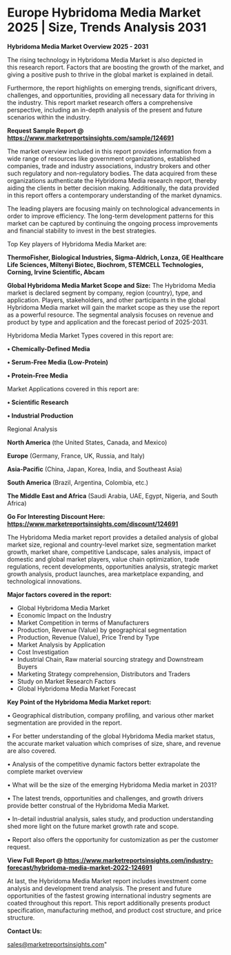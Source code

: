 # Europe Hybridoma Media Market 2025 | Size, Trends Analysis 2031

<Strong> Hybridoma Media Market Overview 2025 - 2031</strong>

The rising technology in Hybridoma Media Market is also depicted in this research report. Factors that are boosting the growth of the market, and giving a positive push to thrive in the global market is explained in detail.

Furthermore, the report highlights on emerging trends, significant drivers, challenges, and opportunities, providing all necessary data for thriving in the industry. This report market research offers a comprehensive perspective, including an in-depth analysis of the present and future scenarios within the industry.

<strong>Request Sample Report @ <a href=https://www.marketreportsinsights.com/sample/124691>https://www.marketreportsinsights.com/sample/124691</a></strong>

The market overview included in this report provides information from a wide range of resources like government organizations, established companies, trade and industry associations, industry brokers and other such regulatory and non-regulatory bodies. The data acquired from these organizations authenticate the Hybridoma Media research report, thereby aiding the clients in better decision making. Additionally, the data provided in this report offers a contemporary understanding of the market dynamics.

The leading players are focusing mainly on technological advancements in order to improve efficiency. The long-term development patterns for this market can be captured by continuing the ongoing process improvements and financial stability to invest in the best strategies.

Top Key players of Hybridoma Media Market are:

<strong>ThermoFisher, Biological Industries, Sigma-Aldrich, Lonza, GE Healthcare Life Sciences, Miltenyi Biotec, Biochrom, STEMCELL Technologies, Corning, Irvine Scientific, Abcam</strong>

<strong><b>Global Hybridoma Media Market Scope and Size:</b></strong>
The Hybridoma Media market is declared segment by company, region (country), type, and application. Players, stakeholders, and other participants in the global Hybridoma Media market will gain the market scope as they use the report as a powerful resource. The segmental analysis focuses on revenue and product by type and application and the forecast period of 2025-2031.

Hybridoma Media Market Types covered in this report are:

<strong>• Chemically-Defined Media

• Serum-Free Media (Low-Protein)

• Protein-Free Media</strong>

Market Applications covered in this report are:

<strong>• Scientific Research

• Industrial Production</strong> 

Regional Analysis

<strong>North America</strong> (the United States, Canada, and Mexico)

<strong>Europe</strong> (Germany, France, UK, Russia, and Italy)

<strong>Asia-Pacific</strong> (China, Japan, Korea, India, and Southeast Asia)

<strong>South America</strong> (Brazil, Argentina, Colombia, etc.)

<strong>The Middle East and Africa</strong> (Saudi Arabia, UAE, Egypt, Nigeria, and South Africa)

<strong>Go For Interesting Discount Here: <a href=https://www.marketreportsinsights.com/discount/124691>https://www.marketreportsinsights.com/discount/124691</a></strong>

The Hybridoma Media market report provides a detailed analysis of global market size, regional and country-level market size, segmentation market growth, market share, competitive Landscape, sales analysis, impact of domestic and global market players, value chain optimization, trade regulations, recent developments, opportunities analysis, strategic market growth analysis, product launches, area marketplace expanding, and technological innovations.

<strong><b>Major factors covered in the report:</b></strong>
<ul>
  <li>Global Hybridoma Media Market </li>
  <li>Economic Impact on the Industry</li>
  <li>Market Competition in terms of Manufacturers</li>
  <li>Production, Revenue (Value) by geographical segmentation</li>
  <li>Production, Revenue (Value), Price Trend by Type</li>
  <li>Market Analysis by Application</li>
  <li>Cost Investigation</li>
  <li>Industrial Chain, Raw material sourcing strategy and Downstream Buyers</li>
  <li>Marketing Strategy comprehension, Distributors and Traders</li>
  <li>Study on Market Research Factors</li>
  <li>Global Hybridoma Media Market Forecast</li>
</ul>

<strong><b>Key Point of the Hybridoma Media Market report:</b></strong>

• Geographical distribution, company profiling, and various other market segmentation are provided in the report.

• For better understanding of the global Hybridoma Media market status, the accurate market valuation which comprises of size, share, and revenue are also covered.

• Analysis of the competitive dynamic factors better extrapolate the complete market overview

• What will be the size of the emerging Hybridoma Media market in 2031?

• The latest trends, opportunities and challenges, and growth drivers provide better construal of the Hybridoma Media Market.

• In-detail industrial analysis, sales study, and production understanding shed more light on the future market growth rate and scope.

• Report also offers the opportunity for customization as per the customer request.

<strong><b>View Full Report @ <a href=https://www.marketreportsinsights.com/industry-forecast/hybridoma-media-market-2022-124691>https://www.marketreportsinsights.com/industry-forecast/hybridoma-media-market-2022-124691</a></b></strong>


At last, the Hybridoma Media Market report includes investment come analysis and development trend analysis. The present and future opportunities of the fastest growing international industry segments are coated throughout this report. This report additionally presents product specification, manufacturing method, and product cost structure, and price structure.

<strong>Contact Us:</strong>

sales@marketreportsinsights.com"
